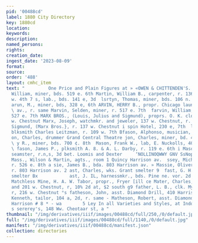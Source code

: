 ```yaml
---
pid: '00488cd'
label: 1880 City Directory
key: 1880cd
location: 
keywords: 
description: 
named_persons: 
rights: 
creation_date: 
ingest_date: '2023-08-09'
format: 
source: 
order: '488'
layout: cmhc_item
text: "         One Price and Plain Figures at » «OWEN & CHITTENDEN'S.                          Martin,
  William, miner, bds. 519 e. 6th Martin, William B., carpenter, r. 136 w. 8th 28
  w. 4th 7 s, lab., bds. 141 e, 3d  lsrtyn, Thomas, miner, bds. 106 n. Leiter av.
  arun, M., miner, bds, 328 e, 6th ARVIN, HERRY B., propr. Chicago laundry, 815 Harrison
  \ av., r. same Marvin, Selden, miner, r. 517 e. 7th  farvin, William, miner, r.
  527 e. 7th MARX BROS., (Louis, Julius and Sigmund), proprs. O. K. cloth- store,
  w. Chestnut Marx, Joseph, watchmkr. and jeweler, 137 w. Chestnut, r. same Marx,
  Sigmund, (Marx Bros.}, r. 137 w. Chestnut i spin Hotel, 230 e, 7th  laser, George,
  blksmith Charles Leitzman, r. 109 w. 7th Bfason, Alphonso, musician, r. 517 w. 8d
  on, Charles, drummer Grand Central Theatre jon, Charles, miner, bd. 416 w. Chestaut
  \ y R., miner, bds. 700 ¢. 8th  Mason, Frank W., lab, E. Nuckolls, 400 w. Chestnut
  \ fason, James P., plksmith A. 8. & A. L. Darby, r. 119 e. 6th i Mason, Williain,
  seamster, r.n,s, 3d bet. Loomis and Dexter     ‘NOLLINOQWWY GNV SsNop                           r
  Mass., Wilson & Martin, agts., room 1 Quincy Harrison av.  ssey, Michael, blksmith,
  r. 526 e. 8th a sie, James B., bda. 803 Harrison av. » Massie, Oliver P., freighter,
  r. 803 Harrison av. 2 ast, Charles, wks. Grant smelter 9  fast, G. H., sampler Grant
  smelter Bx            ast, J. IL, harnessmkr., bds. Pine ne. vor. 2d st. south z=
  Matchless Mine, H. A. W. Tabor, propr., Fryer [ill ce Mater, Charles, grocer, 107
  and 201 w. Chestnut, r, 10% 2d at, $2 south g9 father, L. B., clk. Mynton Bros.,
  r, 216 w. Chestnut °s fatheson, John, asst. Diamond Drill, 410 Harrison wv. 3 Matheson,
  Kenneth, tailor, 104 a, 2d, r. same - Matheson, Robert, asst. Diamond Drill, 410
  Harrison # 8 * - wa        5 Ley In all Varieties and Styles, at Indow Shades reise
  s sererey's, 148 Ww. Cheotaar st, a "
thumbnail: "/img/derivatives/iiif/images/00488cd/full/250,/0/default.jpg"
full: "/img/derivatives/iiif/images/00488cd/full/1140,/0/default.jpg"
manifest: "/img/derivatives/iiif/00488cd/manifest.json"
collection: directories
---
```

